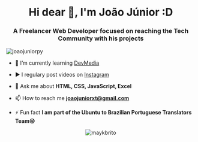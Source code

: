 <h1 align="center">Hi dear 👋, I'm João Júnior :D</h1>
<h3 align="center">A Freelancer Web Developer focused on reaching the Tech Community with his projects</h3>
<p align="left"> <img src="https://komarev.com/ghpvc/?username=joaojuniorpy" alt="joaojuniorpy" /> </p>

- 🌱 I’m currently learning [DevMedia](https://www.devmedia.com.br/)

- ▶️ I regulary post videos on [Instagram](https://www.instagram.com/____eojao)

- 💬 Ask me about **HTML, CSS, JavaScript, Excel**

- 📫 How to reach me **joaojuniorxt@gmail.com**

- ⚡ Fun fact **I am part of the Ubuntu to Brazilian Portuguese Translators Team😜**

<p align="center">
 <link rel="stylesheet" href="https://cdn.jsdelivr.net/gh/devicons/devicon@v2.15.1/devicon.min.css">
</p>

<p align="center">
<link rel="stylesheet" href="https://cdn.jsdelivr.net/gh/devicons/devicon@v2.15.1/devicon.min.css">
</p>


<p align="center">
<link rel="stylesheet" href="https://cdn.jsdelivr.net/gh/devicons/devicon@v2.15.1/devicon.min.css">

</p>

<p align="center">
<img src="https://github-readme-stats.vercel.app/api?username=joaojuniorpy&show_icons=true" alt="maykbrito"/> 
</p>

<p align="center">

</p>
